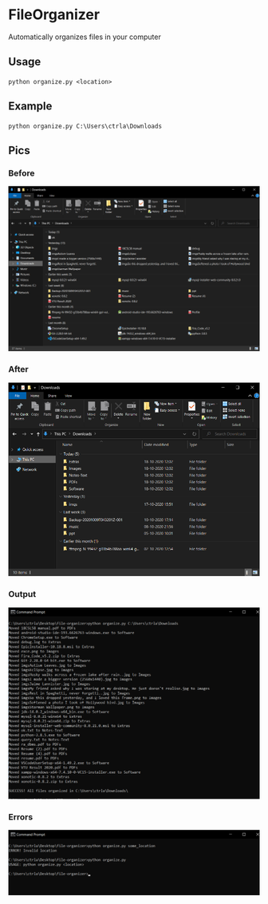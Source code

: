 # FileOrganizer

Automatically organizes files in your computer

## Usage

`python organize.py <location>`

## Example

`python organize.py C:\Users\ctrla\Downloads`

## Pics

### Before

![](imgs/before.png)

### After

![](imgs/after.png)

### Output

![](imgs/output.png)


### Errors

![](imgs/errors.png)

